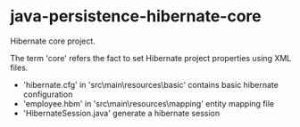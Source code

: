 java-persistence-hibernate-core
==========================

Hibernate core project.

The term 'core' refers the fact to set Hibernate project properties using XML files.

- 'hibernate.cfg' in 'src\main\resources\basic' contains basic hibernate configuration
- 'employee.hbm' in 'src\main\resources\mapping' entity mapping file
- 'HibernateSession.java' generate a hibernate session
  
